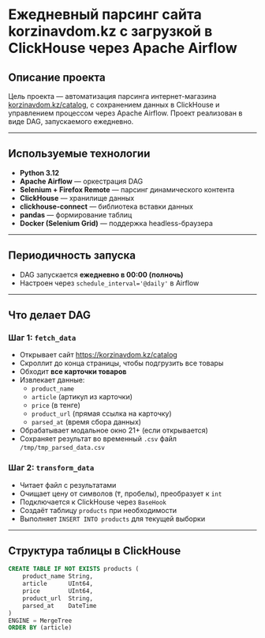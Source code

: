 # Ежедневный парсинг сайта korzinavdom.kz с загрузкой в ClickHouse через Apache Airflow

## Описание проекта

Цель проекта — автоматизация парсинга интернет-магазина [korzinavdom.kz/catalog](https://korzinavdom.kz/catalog), с сохранением данных в ClickHouse и управлением процессом через Apache Airflow. Проект реализован в виде DAG, запускаемого ежедневно.

---

## Используемые технологии

- **Python 3.12**
- **Apache Airflow** — оркестрация DAG
- **Selenium + Firefox Remote** — парсинг динамического контента
- **ClickHouse** — хранилище данных
- **clickhouse-connect** — библиотека вставки данных
- **pandas** — формирование таблиц
- **Docker (Selenium Grid)** — поддержка headless-браузера

---

## Периодичность запуска

- DAG запускается **ежедневно в 00:00 (полночь)**
- Настроен через `schedule_interval='@daily'` в Airflow

---

## Что делает DAG

### Шаг 1: `fetch_data`

- Открывает сайт https://korzinavdom.kz/catalog
- Скроллит до конца страницы, чтобы подгрузить все товары
- Обходит **все карточки товаров**
- Извлекает данные:
  - `product_name`
  - `article` (артикул из карточки)
  - `price` (в тенге)
  - `product_url` (прямая ссылка на карточку)
  - `parsed_at` (время сбора данных)
- Обрабатывает модальное окно 21+ (если открывается)
- Сохраняет результат во временный `.csv` файл `/tmp/tmp_parsed_data.csv`

### Шаг 2: `transform_data`

- Читает файл с результатами
- Очищает цену от символов (`₸`, пробелы), преобразует к `int`
- Подключается к ClickHouse через `BaseHook`
- Создаёт таблицу `products` при необходимости
- Выполняет `INSERT INTO products` для текущей выборки

---

## Структура таблицы в ClickHouse

```sql
CREATE TABLE IF NOT EXISTS products (
    product_name String,
    article      UInt64,
    price        UInt64,
    product_url  String,
    parsed_at    DateTime
)
ENGINE = MergeTree
ORDER BY (article)